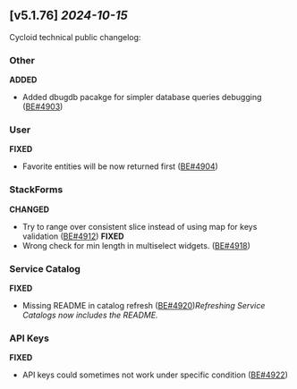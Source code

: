 ## [v5.1.76] _2024-10-15_

Cycloid technical public changelog:

### Other
**ADDED**
- Added dbugdb pacakge for simpler database queries debugging ([BE#4903])
### User
**FIXED**
- Favorite entities will be now returned first ([BE#4904])
### StackForms
**CHANGED**
- Try to range over consistent slice instead of using map for keys validation ([BE#4912])
**FIXED**
- Wrong check for min length in multiselect widgets. ([BE#4918])
### Service Catalog
**FIXED**
- Missing README in catalog refresh ([BE#4920])*Refreshing Service Catalogs now includes the README.*
### API Keys
**FIXED**
- API keys could sometimes not work under specific condition ([BE#4922])

[BE#4903]: https://github.com/cycloidio/youdeploy-http-api/pull/4903
[BE#4904]: https://github.com/cycloidio/youdeploy-http-api/pull/4904
[BE#4912]: https://github.com/cycloidio/youdeploy-http-api/pull/4912
[BE#4918]: https://github.com/cycloidio/youdeploy-http-api/pull/4918
[BE#4920]: https://github.com/cycloidio/youdeploy-http-api/pull/4920
[BE#4922]: https://github.com/cycloidio/youdeploy-http-api/pull/4922
